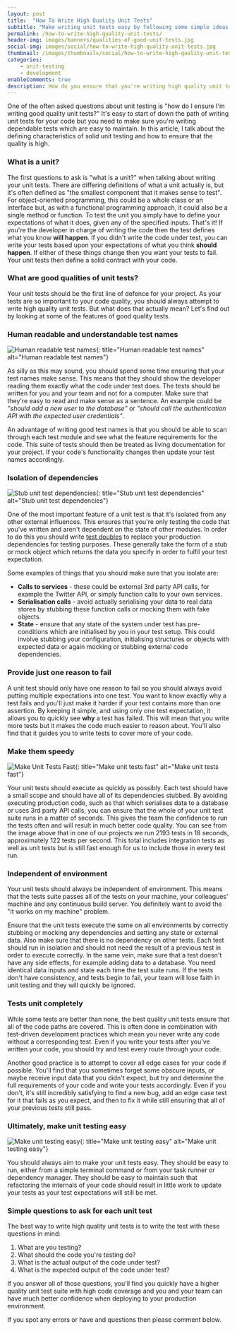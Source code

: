 ```yaml
---
layout: post
title:  "How To Write High Quality Unit Tests"
subtitle: "Make writing unit tests easy by following some simple ideas for better test quality."
permalink: /how-to-write-high-quality-unit-tests/
header-img: images/banners/qualities-of-good-unit-tests.jpg
social-img: images/social/how-to-write-high-quality-unit-tests.jpg
thumbnail: /images/thumbnails/social/how-to-write-high-quality-unit-tests-thumb.jpg
categories:
    - unit-testing
    - development
enableComments: true
description: How do you ensure that you're writing high quality unit tests? Here you'll learn how to write good quality unit tests with some ideas that you can use in your everyday testing.
---
```


One of the often asked questions about unit testing is "how do I ensure I'm writing good quality unit tests?" It's easy to start of down the path of writing unit tests for your code but you need to make sure you're writing dependable tests which are easy to maintain. In this article, I talk about the defining characteristics of solid unit testing and how to ensure that the quality is high.

### What is a unit?

The first questions to ask is "what is a unit?" when talking about writing your unit tests. There are differing definitions of what a unit actually is, but it's often defined as "the smallest component that it makes sense to test". For object-oriented programming, this could be a whole class or an interface but, as with a functional programming approach, it could also be a single method or function. To test the unit you simply have to define your expectations of what it does, given any of the specified inputs. That's it! If you're the developer in charge of writing the code then the test defines what you know **will happen**. If you didn't write the code under test, you can write your tests based upon your expectations of what you think **should happen**. If either of these things change then you want your tests to fail. Your unit tests then define a solid contract with your code.

### What are good qualities of unit tests?

Your unit tests should be the first line of defence for your project. As your tests are so important to your code quality, you should always attempt to write high quality unit tests. But what does that actually mean? Let's find out by looking at some of the features of good quality tests.

### Human readable and understandable test names

![Human readable test names](/images/posts/human-readable-test-names.png){: title="Human readable test names" alt="Human readable test names"}

As silly as this may sound, you should spend some time ensuring that your test names make sense. This means that they should show the developer reading them exactly what the code under test does. The tests should be written for you and your team and not for a computer. Make sure that they're easy to read and make sense as a sentence. An example could be *"should add a new user to the database"* or *"should call the authentication API with the expected user credentials"*.

An advantage of writing good test names is that you should be able to scan through each test module and see what the feature requirements for the code. This suite of tests should then be treated as living documentation for your project. If your code's functionality changes then update your test names accordingly.

### Isolation of dependencies

![Stub unit test dependencies](/images/posts/stub-unit-test-dependencies.jpg){: title="Stub unit test dependencies" alt="Stub unit test dependencies"}

One of the most important feature of a unit test is that it's isolated from any other external influences. This ensures that you're only testing the code that you've written and aren't dependent on the state of other modules. In order to do this you should write [test doubles](http://martinfowler.com/bliki/TestDouble.html) to replace your production dependencies for testing purposes. These generally take the form of a stub or mock object which returns the data you specify in order to fulfil your test expectation.

Some examples of things that you should make sure that you isolate are:

* **Calls to services** - these could be external 3rd party API calls, for example the Twitter API, or simply function calls to your own services.
* **Serialisation calls** - avoid actually serialising your data to real data stores by stubbing these function calls or mocking them with fake objects.
* **State** - ensure that any state of the system under test has pre-conditions which are initialised by you in your test setup. This could involve stubbing your configuration, initialising structures or objects with expected data or again mocking or stubbing external code dependencies.

### Provide just one reason to fail

A unit test should only have one reason to fail so you should always avoid putting multiple expectations into one test. You want to know exactly why a test fails and you'll just make it harder if your test contains more than one assertion. By keeping it simple, and using only one test expectation, it allows you to quickly see **why** a test has failed. This will mean that you write more tests but it makes the code much easier to reason about. You'll also find that it guides you to write tests to cover more of your code.

### Make them speedy

![Make Unit Tests Fast](/images/posts/make-unit-tests-fast.png){: title="Make unit tests fast" alt="Make unit tests fast"}

Your unit tests should execute as quickly as possibly. Each test should have a small scope and should have all of its dependencies stubbed. By avoiding executing production code, such as that which serialises data to a database or uses 3rd party API calls, you can ensure that the whole of your unit test suite runs in a matter of seconds. This gives the team the confidence to run the tests often and will result in much better code quality. You can see from the image above that in one of our projects we run 2193 tests in 18 seconds, approximately 122 tests per second. This total includes integration tests as well as unit tests but is still fast enough for us to include those in every test run.

### Independent of environment

Your unit tests should always be independent of environment. This means that the tests suite passes all of the tests on your machine, your colleagues' machine and any continuous build server. You definitely want to avoid the "it works on my machine" problem.

Ensure that the unit tests execute the same on all environments by correctly stubbing or mocking any dependencies and setting any state or external data. Also make sure that there is no dependency on other tests. Each test should run in isolation and should not need the result of a previous test in order to execute correctly. In the same vein, make sure that a test doesn't have any side effects, for example adding data to a database. You need identical data inputs and state each time the test suite runs. If the tests don't have consistency, and tests begin to fail, your team will lose faith in unit testing and they will quickly be ignored.

### Tests unit completely

While some tests are better than none, the best quality unit tests ensure that all of the code paths are covered. This is often done in combination with test-driven development practices which mean you never write any code without a corresponding test. Even if you write your tests after you've written your code, you should try and test every route through your code.

Another good practice is to attempt to cover all edge cases for your code if possible. You'll find that you sometimes forget some obscure inputs, or maybe receive input data that you didn't expect, but try and determine the full requirements of your code and write your tests accordingly. Even if you don't, it's still incredibly satisfying to find a new bug, add an edge case test for it that fails as you expect, and then to fix it while still ensuring that all of your previous tests still pass.

### Ultimately, make unit testing easy

![Make unit testing easy](/images/posts/make-unit-testing-easy.jpg){: title="Make unit testing easy" alt="Make unit testing easy"}

You should always aim to make your unit tests easy. They should be easy to run, either from a simple terminal command or from your task runner or dependency manager. They should be easy to maintain such that refactoring the internals of your code should result in little work to update your tests as your test expectations will still be met.

### Simple questions to ask for each unit test

The best way to write high quality unit tests is to write the test with these questions in mind:

1. What are you testing?
2. What should the code you're testing do?
3. What is the actual output of the code under test?
4. What is the expected output of the code under test?

If you answer all of those questions, you'll find you quickly have a higher quality unit test suite with high code coverage and you and your team can have much better confidence when deploying to your production environment.

If you spot any errors or have and questions then please comment below.
